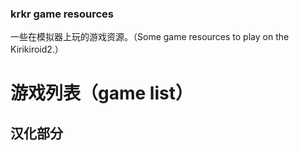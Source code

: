 ### krkr game resources

一些在模拟器上玩的游戏资源。（Some game resources to play on the Kirikiroid2.）<br>
# 游戏列表（game list）<br>
## 汉化部分
